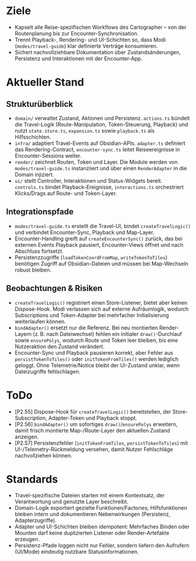 # Ziele
- Kapselt alle Reise-spezifischen Workflows des Cartographer – von der Routenplanung bis zur Encounter-Synchronisation.
- Trennt Playback-, Rendering- und UI-Schichten so, dass Modi (`modes/travel-guide`) klar definierte Verträge konsumieren.
- Sichert nachvollziehbare Dokumentation über Zustandsänderungen, Persistenz und Interaktionen mit der Encounter-App.

# Aktueller Stand
## Strukturüberblick
- `domain/` verwaltet Zustand, Aktionen und Persistenz. `actions.ts` bündelt die Travel-Logik (Route-Manipulation, Token-Steuerung, Playback) und nutzt `state.store.ts`, `expansion.ts` sowie `playback.ts` als Hilfsschichten.
- `infra/` adaptiert Travel-Events auf Obsidian-APIs. `adapter.ts` definiert das Rendering-Contract, `encounter-sync.ts` leitet Reiseereignisse in Encounter-Sessions weiter.
- `render/` zeichnet Routen, Token und Layer. Die Module werden von `modes/travel-guide.ts` instanziiert und über einen `RenderAdapter` in die Domain injiziert.
- `ui/` stellt Controller, Interaktionen und Status-Widgets bereit. `controls.ts` bindet Playback-Ereignisse, `interactions.ts` orchestriert Klicks/Drags auf Route- und Token-Layer.

## Integrationspfade
- `modes/travel-guide.ts` erstellt die Travel-UI, bindet `createTravelLogic()` und verbindet Encounter-Sync, Playback und Map-Layer.
- Encounter-Handling greift auf `createEncounterSync()` zurück, das bei externen Events Playback pausiert, Encounter-Views öffnet und nach Abschluss fortsetzt.
- Persistenzzugriffe (`loadTokenCoordFromMap`, `writeTokenToTiles`) benötigen Zugriff auf Obsidian-Dateien und müssen bei Map-Wechseln robust bleiben.

## Beobachtungen & Risiken
- `createTravelLogic()` registriert einen Store-Listener, bietet aber keinen Dispose-Hook. Modi verlassen sich auf externe Aufräumlogik, wodurch Subscriptions und Token-Adapter bei mehrfacher Initialisierung weiterlaufen können.
- `bindAdapter()` ersetzt nur die Referenz. Bei neu montierten Render-Layern (z. B. nach Dateiwechsel) fehlen ein initialer `draw()`-Durchlauf sowie `ensurePolys`, wodurch Route und Token leer bleiben, bis eine Nutzeraktion den Zustand verändert.
- Encounter-Sync und Playback pausieren korrekt, aber Fehler aus `persistTokenToTiles()` oder `initTokenFromTiles()` werden lediglich geloggt. Ohne Telemetrie/Notice bleibt der UI-Zustand unklar, wenn Dateizugriffe fehlschlagen.

# ToDo
- [P2.55] Dispose-Hook für `createTravelLogic()` bereitstellen, der Store-Subscription, Adapter-Token und Playback stoppt.
- [P2.56] `bindAdapter()` um sofortiges `draw()`/`ensurePolys` erweitern, damit frisch montierte Map-/Route-Layer den aktuellen Zustand anzeigen.
- [P2.57] Persistenzfehler (`initTokenFromTiles`, `persistTokenToTiles`) mit UI-/Telemetry-Rückmeldung versehen, damit Nutzer Fehlschläge nachvollziehen können.

# Standards
- Travel-spezifische Dateien starten mit einem Kontextsatz, der Verantwortung und genutzte Layer beschreibt.
- Domain-Logik exportiert gezielte Funktionen/Factories; Hilfsfunktionen bleiben intern und dokumentieren Nebenwirkungen (Persistenz, Adapterzugriffe).
- Adapter und UI-Schichten bleiben idempotent: Mehrfaches Binden oder Mounten darf keine duplizierten Listener oder Render-Artefakte erzeugen.
- Persistenz-Pfade loggen nicht nur Fehler, sondern liefern den Aufrufern (UI/Mode) eindeutig nutzbare Statusinformationen.
